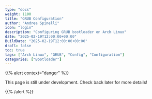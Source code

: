 ```yaml
---
type: "docs"
weight: 1100
title: "GRUB Configuration"
author: "Andrea Spinelli"
icon: "login"
description: "Configuring GRUB bootloader on Arch Linux"
date: "2025-02-19T12:00:00+00:00"
BuildDate: "2025-02-19T12:00:00+00:00"
draft: false
toc: true
tags: ["Arch Linux", "GRUB", "Config", "Configuration"]
categories: ["Bootloader"]
---
```


{{% alert context="danger" %}}

This page is still under development. Check back later for more details!

{{% /alert %}}